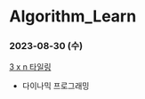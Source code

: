 # Algorithm_Learn
### 2023-08-30 (수)
[3 x n 타일링](https://school.programmers.co.kr/learn/courses/30/lessons/12902)
- 다이나믹 프로그래밍

